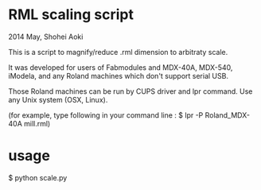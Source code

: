 RML scaling script
==========
2014 May, Shohei Aoki

This is a script to magnify/reduce .rml dimension to arbitraty scale.

It was developed for users of Fabmodules and MDX-40A, MDX-540, iModela, and any Roland machines which don't support serial USB.

Those Roland machines can be run by CUPS driver and lpr command. Use any Unix system (OSX, Linux).

(for example, type following in your command line : $ lpr -P Roland_MDX-40A mill.rml)


# usage
$ python scale.py
